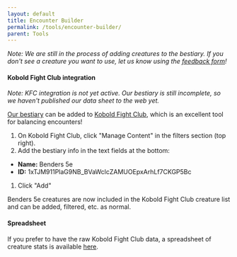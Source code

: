 ```yaml
---
layout: default
title: Encounter Builder
permalink: /tools/encounter-builder/
parent: Tools
---
```


*Note: We are still in the process of adding creatures to the bestiary. If you don't see a creature you want to use, let us know using the <a target="_blank" href="https://forms.gle/H2VMopAN7gtaRrG5A">feedback form</a>!*

#### Kobold Fight Club integration

*Note: KFC integration is not yet active. Our bestiary is still incomplete, so we haven't published our data sheet to the web yet.*

[Our bestiary](/rules/bestiary) can be added to <a target="_blank" href="https://kobold.club">Kobold Fight Club</a>, which is an excellent tool for balancing encounters!

1. On Kobold Fight Club, click "Manage Content" in the filters section (top right).
1. Add the bestiary info in the text fields at the bottom:
  - **Name:** Benders 5e
  - **ID:** 1xTJM911PlaG9NB_BVaWclcZAMUOEpxArhLf7CKGP5Bc
1. Click "Add"

Benders 5e creatures are now included in the Kobold Fight Club creature list and can be added, filtered, etc. as normal. <!--To filter out all other creatures, click "Set Sources" and deselect all sources except "Benders 5e" (should be listed under "Community").-->

#### Spreadsheet

If you prefer to have the raw Kobold Fight Club data, a spreadsheet of creature stats is available <a target="_blank" href="https://docs.google.com/spreadsheets/d/1xTJM911PlaG9NB_BVaWclcZAMUOEpxArhLf7CKGP5Bc/edit?usp=sharing">here</a>.